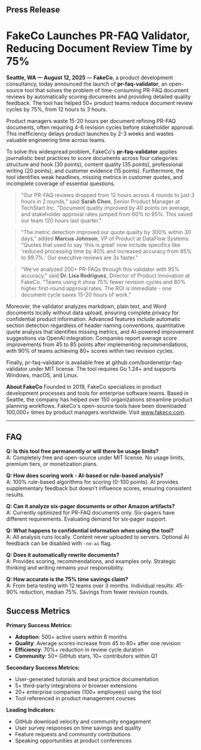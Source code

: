 ## Press Release

# FakeCo Launches PR-FAQ Validator, Reducing Document Review Time by 75%

**Seattle, WA — August 12, 2025** — **FakeCo**, a product development consultancy, today announced the launch of **pr-faq-validator**, an open-source tool that solves the problem of time-consuming PR-FAQ document reviews by automatically scoring documents and providing detailed quality feedback. The tool has helped 50+ product teams reduce document review cycles by 75%, from 12 hours to 3 hours.

Product managers waste 15-20 hours per document refining PR-FAQ documents, often requiring 4-6 revision cycles before stakeholder approval. This inefficiency delays product launches by 2-3 weeks and wastes valuable engineering time across teams.

To solve this widespread problem, FakeCo's **pr-faq-validator** applies journalistic best practices to score documents across four categories: structure and hook (30 points), content quality (35 points), professional writing (20 points), and customer evidence (15 points). Furthermore, the tool identifies weak headlines, missing metrics in customer quotes, and incomplete coverage of essential questions.

> "Our PR-FAQ reviews dropped from 12 hours across 4 rounds to just 3 hours in 2 rounds," said **Sarah Chen**, Senior Product Manager at TechStart Inc. "Document quality improved by 40 points on average, and stakeholder approval rates jumped from 60% to 95%. This saved our team 120 hours last quarter."

> "The metric detection improved our quote quality by 300% within 30 days," added **Marcus Johnson**, VP of Product at DataFlow Systems. "Quotes that used to say 'this is great' now include specifics like 'reduced processing time by 40% and increased accuracy from 85% to 99.7%.' Our executive reviews are 3x faster."

> "We've analyzed 200+ PR-FAQs through this validator with 95% accuracy," said **Dr. Lisa Rodriguez**, Director of Product Innovation at FakeCo. "Teams using it show 75% fewer revision cycles and 80% higher first-round approval rates. The ROI is immediate - one document cycle saves 15-20 hours of work."

Moreover, the validator analyzes markdown, plain text, and Word documents locally without data upload, ensuring complete privacy for confidential product information. Advanced features include automatic section detection regardless of header naming conventions, quantitative quote analysis that identifies missing metrics, and AI-powered improvement suggestions via OpenAI integration. Companies report average score improvements from 45 to 85 points after implementing recommendations, with 90% of teams achieving 80+ scores within two revision cycles.

Finally, pr-faq-validator is available free at github.com/bordenet/pr-faq-validator under MIT license. The tool requires Go 1.24+ and supports Windows, macOS, and Linux.

**About FakeCo**
Founded in 2019, FakeCo specializes in product development processes and tools for enterprise software teams. Based in Seattle, the company has helped over 150 organizations streamline product planning workflows. FakeCo's open-source tools have been downloaded 100,000+ times by product managers worldwide. Visit www.fakeco.com.

---

## FAQ

**Q: Is this tool free permanently or will there be usage limits?**  
A: Completely free and open-source under MIT license. No usage limits, premium tiers, or monetization plans.

**Q: How does scoring work - AI-based or rule-based analysis?**  
A: 100% rule-based algorithms for scoring (0-100 points). AI provides supplementary feedback but doesn't influence scores, ensuring consistent results.

**Q: Can it analyze six-pager documents or other Amazon artifacts?**  
A: Currently optimized for PR-FAQ documents only. Six-pagers have different requirements. Evaluating demand for six-pager support.

**Q: What happens to confidential information when using the tool?**  
A: All analysis runs locally. Content never uploaded to servers. Optional AI feedback can be disabled with `-no-ai` flag.

**Q: Does it automatically rewrite documents?**  
A: Provides scoring, recommendations, and examples only. Strategic thinking and writing remains your responsibility.

**Q: How accurate is the 75% time savings claim?**  
A: From beta testing with 12 teams over 3 months. Individual results: 45-90% reduction, median 75%. Savings from fewer revision rounds.

## Success Metrics

**Primary Success Metrics:**
- **Adoption**: 500+ active users within 6 months
- **Quality**: Average scores increase from 45 to 80+ after one revision
- **Efficiency**: 70%+ reduction in review cycle duration
- **Community**: 50+ GitHub stars, 10+ contributors within Q1

**Secondary Success Metrics:**
- User-generated tutorials and best practice documentation
- 5+ third-party integrations or browser extensions
- 20+ enterprise companies (100+ employees) using the tool
- Tool referenced in product management courses

**Leading Indicators:**
- GitHub download velocity and community engagement
- User survey responses on time savings and quality
- Feature requests and community contributions
- Speaking opportunities at product conferences
